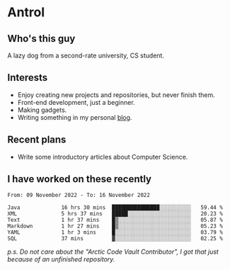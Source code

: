 # Antrol

## Who's this guy

A lazy dog from a second-rate university, CS student.

## Interests

* Enjoy creating new projects and repositories, but never finish them.
* Front-end development, just a beginner.
* Making gadgets.
* Writing something in my personal [blog](https://blog.antrol.xyz/).

## Recent plans

* Write some introductory articles about Computer Science.

<!--
* Try to develop a website for [Anime4KCPP](https://github.com/TianZerL/Anime4KCPP).
* Develop a Markdown renderer which user can customize its css, of course it is GUI-based.~~(If I could finish  it before getting bored)~~
* Work with my [teammates](https://github.com/SWJTU-Lazy-Dogs).
* Find something interests me, as a hobby after finishing my ~~boring~~ homework.
-->

## I have worked on these recently

<!--START_SECTION:waka-->

```text
From: 09 November 2022 - To: 16 November 2022

Java             16 hrs 30 mins  ███████████████░░░░░░░░░░   59.44 %
XML              5 hrs 37 mins   █████░░░░░░░░░░░░░░░░░░░░   20.23 %
Text             1 hr 37 mins    █▒░░░░░░░░░░░░░░░░░░░░░░░   05.87 %
Markdown         1 hr 27 mins    █▒░░░░░░░░░░░░░░░░░░░░░░░   05.23 %
YAML             1 hr 3 mins     █░░░░░░░░░░░░░░░░░░░░░░░░   03.79 %
SQL              37 mins         ▓░░░░░░░░░░░░░░░░░░░░░░░░   02.25 %
```

<!--END_SECTION:waka-->

*p.s.  Do not care about the "Arctic Code Vault Contributor", I got that just because of an unfinished repository.*

<!--
**qzmlgfj/qzmlgfj** is a ✨ _special_ ✨ repository because its `README.md` (this file) appears on your GitHub profile.

Here are some ideas to get you started:

- 🔭 I’m currently working on ...
- 🌱 I’m currently learning ...
- 👯 I’m looking to collaborate on ...
- 🤔 I’m looking for help with ...
- 💬 Ask me about ...
- 📫 How to reach me: ...
- 😄 Pronouns: ...
- ⚡ Fun fact: ...
-->
